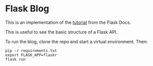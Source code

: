 # Flask Blog
This is an implementation of the [tutorial](https://flask.palletsprojects.com/en/2.0.x/tutorial/) from the Flask Docs.

This is useful to see the basic structure of a Flask API.

To run the blog, clone the repo and start a virtual environment. Then:

```
pip -r requirements.txt
export FLASK_APP=flaskr
flask run
```
